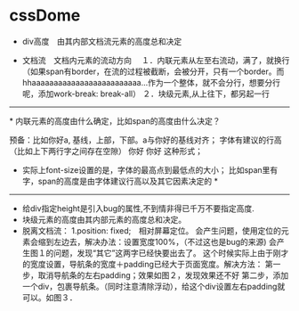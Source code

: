 # cssDome

* div高度　由其内部文档流元素的高度总和决定

* 文档流　文档内元素的流动方向　
１．内联元素从左至右流动，满了，就换行（如果span有border，在流的过程被截断，会被分开，只有一个border。而hhaaaaaaaaaaaaaaaaaaaaaaaaa...作为一个整体，就不会分行，想要分行呢，添加work-break: break-all）
２．块级元素,从上往下，都另起一行

<hr>
* 内联元素的高度由什么确定，比如span的高度由什么决定？

预备：比如<span>你好a</span>,
基线，上部，下部。a与你好的基线对齐；
字体有建议的行高（比如上下两行字之间存在空隙）
你好
你好
这种形式；

* 实际上font-size设置的是，字体的最高点到最低点的大小；
比如span里有字，span的高度是由字体建议行高以及其它因素决定的 *

--------

* 给div指定height是引入bug的属性,不到情非得已千万不要指定高度.
* 块级元素的高度由其内部元素的高度总和决定。
* 脱离文档流：
1.position: fixed;　相对屏幕定位。
会产生问题，使用定位的元素会缩到左边去，解决办法：设置宽度100%，（不过这也是bug的来源)
会产生图１的问题，发现“其它”这两字已经快要出去了。
这个时候实际上由于刚才的宽度设置，导航条的宽度＋padding已经大于页面宽度。解决方法：
第一步，取消导航条的左右padding；效果如图２，发现效果还不好
第二步，添加一个div，包裹导航条。（同时注意清除浮动），给这个div设置左右padding就可以。如图３．
